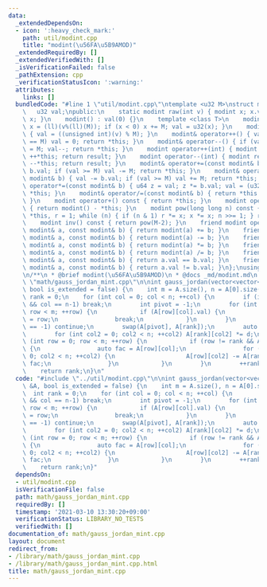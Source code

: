 ```yaml
---
data:
  _extendedDependsOn:
  - icon: ':heavy_check_mark:'
    path: util/modint.cpp
    title: "modint(\u56FA\u5B9AMOD)"
  _extendedRequiredBy: []
  _extendedVerifiedWith: []
  _isVerificationFailed: false
  _pathExtension: cpp
  _verificationStatusIcon: ':warning:'
  attributes:
    links: []
  bundledCode: "#line 1 \"util/modint.cpp\"\ntemplate <u32 M>\nstruct modint {\n \
    \   u32 val;\npublic:\n    static modint raw(int v) { modint x; x.val = v; return\
    \ x; }\n    modint() : val(0) {}\n    template <class T>\n    modint(T v) { ll\
    \ x = (ll)(v%(ll)(M)); if (x < 0) x += M; val = u32(x); }\n    modint(bool v)\
    \ { val = ((unsigned int)(v) % M); }\n    modint& operator++() { val++; if (val\
    \ == M) val = 0; return *this; }\n    modint& operator--() { if (val == 0) val\
    \ = M; val--; return *this; }\n    modint operator++(int) { modint result = *this;\
    \ ++*this; return result; }\n    modint operator--(int) { modint result = *this;\
    \ --*this; return result; }\n    modint& operator+=(const modint& b) { val +=\
    \ b.val; if (val >= M) val -= M; return *this; }\n    modint& operator-=(const\
    \ modint& b) { val -= b.val; if (val >= M) val += M; return *this; }\n    modint&\
    \ operator*=(const modint& b) { u64 z = val; z *= b.val; val = (u32)(z % M); return\
    \ *this; }\n    modint& operator/=(const modint& b) { return *this = *this * b.inv();\
    \ }\n    modint operator+() const { return *this; }\n    modint operator-() const\
    \ { return modint() - *this; }\n    modint pow(long long n) const { modint x =\
    \ *this, r = 1; while (n) { if (n & 1) r *= x; x *= x; n >>= 1; } return r; }\n\
    \    modint inv() const { return pow(M-2); }\n    friend modint operator+(const\
    \ modint& a, const modint& b) { return modint(a) += b; }\n    friend modint operator-(const\
    \ modint& a, const modint& b) { return modint(a) -= b; }\n    friend modint operator*(const\
    \ modint& a, const modint& b) { return modint(a) *= b; }\n    friend modint operator/(const\
    \ modint& a, const modint& b) { return modint(a) /= b; }\n    friend bool operator==(const\
    \ modint& a, const modint& b) { return a.val == b.val; }\n    friend bool operator!=(const\
    \ modint& a, const modint& b) { return a.val != b.val; }\n};\nusing mint = modint<MOD>;\n\
    \n/**\n * @brief modint(\u56FA\u5B9AMOD)\n * @docs _md/modint.md\n */\n#line 2\
    \ \"math/gauss_jordan_mint.cpp\"\n\nint gauss_jordan(vector<vector<mint>> &A,\
    \ bool is_extended = false) {\n    int m = A.size(), n = A[0].size();\n    int\
    \ rank = 0;\n    for (int col = 0; col < n; ++col) {\n        if (is_extended\
    \ && col == n-1) break;\n        int pivot = -1;\n        for (int row = rank;\
    \ row < m; ++row) {\n            if (A[row][col].val) {\n                pivot\
    \ = row;\n                break;\n            }\n        }\n        if (pivot\
    \ == -1) continue;\n        swap(A[pivot], A[rank]);\n        auto d = A[rank][col].inv();\n\
    \        for (int col2 = 0; col2 < n; ++col2) A[rank][col2] *= d;\n        for\
    \ (int row = 0; row < m; ++row) {\n            if (row != rank && A[row][col].val)\
    \ {\n                auto fac = A[row][col];\n                for (int col2 =\
    \ 0; col2 < n; ++col2) {\n                    A[row][col2] -= A[rank][col2] *\
    \ fac;\n                }\n            }\n        }\n        ++rank;\n    }\n\
    \    return rank;\n}\n"
  code: "#include \"../util/modint.cpp\"\n\nint gauss_jordan(vector<vector<mint>>\
    \ &A, bool is_extended = false) {\n    int m = A.size(), n = A[0].size();\n  \
    \  int rank = 0;\n    for (int col = 0; col < n; ++col) {\n        if (is_extended\
    \ && col == n-1) break;\n        int pivot = -1;\n        for (int row = rank;\
    \ row < m; ++row) {\n            if (A[row][col].val) {\n                pivot\
    \ = row;\n                break;\n            }\n        }\n        if (pivot\
    \ == -1) continue;\n        swap(A[pivot], A[rank]);\n        auto d = A[rank][col].inv();\n\
    \        for (int col2 = 0; col2 < n; ++col2) A[rank][col2] *= d;\n        for\
    \ (int row = 0; row < m; ++row) {\n            if (row != rank && A[row][col].val)\
    \ {\n                auto fac = A[row][col];\n                for (int col2 =\
    \ 0; col2 < n; ++col2) {\n                    A[row][col2] -= A[rank][col2] *\
    \ fac;\n                }\n            }\n        }\n        ++rank;\n    }\n\
    \    return rank;\n}"
  dependsOn:
  - util/modint.cpp
  isVerificationFile: false
  path: math/gauss_jordan_mint.cpp
  requiredBy: []
  timestamp: '2021-03-10 13:30:20+09:00'
  verificationStatus: LIBRARY_NO_TESTS
  verifiedWith: []
documentation_of: math/gauss_jordan_mint.cpp
layout: document
redirect_from:
- /library/math/gauss_jordan_mint.cpp
- /library/math/gauss_jordan_mint.cpp.html
title: math/gauss_jordan_mint.cpp
---
```


